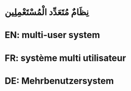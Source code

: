# نِظَامٌ مُتَعَدِّد الْمُسْتَعْمِلِين

# EN: multi-user system

# FR: système multi utilisateur

# DE: Mehrbenutzersystem
